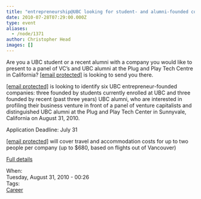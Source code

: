 ```yaml
---
title: "entrepreneurship@UBC looking for student- and alumni-founded companies"
date: 2010-07-28T07:29:00.000Z
type: event
aliases:
  - /node/1371
author: Christopher Head
images: []
---
```


<div class="field field-name-body field-type-text-with-summary field-label-hidden"><div class="field-items"><div class="field-item even"><p>Are you a UBC student or a recent alumni with a company you would like to present to a panel of VC&#x2019;s and UBC alumni at the Plug and Play Tech Centre in California? <a href="/cdn-cgi/l/email-protection" class="__cf_email__" data-cfemail="34515a4046514446515a514146475c5d4474617677">[email&#xA0;protected]</a> is looking to send you there.</p>
<p><a href="/cdn-cgi/l/email-protection" class="__cf_email__" data-cfemail="7d1813090f180d0f181318080f0e15140d3d283f3e">[email&#xA0;protected]</a> is looking to identify six UBC entrepreneur-founded companies: three founded by students currently enrolled at UBC and three founded by recent (past three years) UBC alumni, who are interested in profiling their business venture in front of a panel of venture capitalists and distinguished UBC alumni at the Plug and Play Tech Center in Sunnyvale, California on August 31, 2010.</p>
<p>Application Deadline: July 31</p>
<p><a href="/cdn-cgi/l/email-protection" class="__cf_email__" data-cfemail="71141f0503140103141f1404030219180131243332">[email&#xA0;protected]</a> will cover travel and accommodation costs for up to two people per company (up to $680, based on flights out of Vancouver)</p>
<p><a href="http://entrepreneurship.ubc.ca/2010/make-a-splash-at-silicon-valley">Full details</a></p>
</div></div></div><div class="field field-name-field-dates field-type-datetime field-label-above"><div class="field-label">When:&#xA0;</div><div class="field-items"><div class="field-item even"><span class="date-display-single">Tuesday, August 31, 2010 - 00:26</span></div></div></div>    <footer>
    <div class="field field-name-field-tags field-type-taxonomy-term-reference field-label-above"><div class="field-label">Tags:&#xA0;</div><div class="field-items"><div class="field-item even"><a href="/career">Career</a></div></div></div>      </footer>